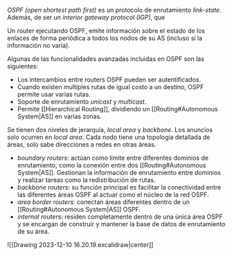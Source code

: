 *OSPF (open shortest path first)* es un protocolo de enrutamiento *link-state*. Además, de ser un *interior gateway protocol (IGP)*, que 

Un router ejecutando OSPF, emite información sobre el estado de los enlaces de forma periódica a todos los nodos de su AS (incluso si la información no varia).

Algunas de las funcionalidades avanzadas incluidas en OSPF son las siguientes:
- Los intercambios entre routers OSPF pueden ser autentificados. 
- Cuando existen multiples rutas de igual costo a un destino, OSPF permite usar varias rutas.
- Soporte de enrutamiento *unicast* y *multicast*.
- Permite [[Hierarchical Routing]], dividiendo un [[Routing#Autonomous System|AS]] en varias zonas.

Se tienen dos niveles de jerarquía, *local area* y *backbone*. Los anuncios solo ocurren en *local area*. Cada nodo tiene una topología detallada de áreas, solo sabe direcciones a redes en otras áreas.
- *boundary routers*: actúan como límite entre diferentes dominios de enrutamiento, como la conexión entre dos [[Routing#Autonomous System|AS]]. Gestionan la información de enrutamiento entre dominios y realizar tareas como la redistribución de rutas.
- *backbone routers*: su función principal es facilitar la conectividad entre las diferentes áreas OSPF al actuar como el núcleo de la red OSPF.
- *area border routers*: conectan áreas diferentes dentro de un [[Routing#Autonomous System|AS]] OSPF.
- *internal routers*: residen completamente dentro de una única área OSPF y se encargan de construir y mantener la base de datos de enrutamiento de su área.

![[Drawing 2023-12-10 16.20.19.excalidraw|center]]